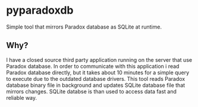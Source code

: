 # pyparadoxdb

Simple tool that mirrors Paradox database as SQLite at runtime.

## Why?

I have a closed source third party application running on the server that
use Paradox database. In order to communicate with this application i read
Paradox database directly, but it takes about 10 minutes for a simple query
to execute due to the outdated database drivers. This tool reads
Paradox database binary file in background and updates SQLite database file
that mirrors changes. SQLite databse is than used to access data fast and
reliable way.

